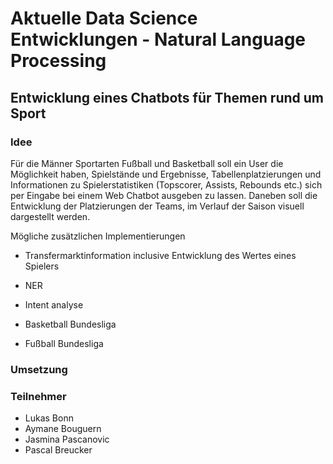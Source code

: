 # Aktuelle Data Science Entwicklungen - Natural Language Processing
## Entwicklung eines Chatbots für Themen rund um Sport

### Idee
Für die Männer Sportarten Fußball und Basketball soll ein User die Möglichkeit haben, Spielstände und Ergebnisse, Tabellenplatzierungen und Informationen zu Spielerstatistiken (Topscorer, Assists, Rebounds etc.) sich per Eingabe bei einem Web Chatbot ausgeben zu lassen. 
Daneben soll die Entwicklung der Platzierungen der Teams, im Verlauf der Saison visuell dargestellt werden.


Mögliche zusätzlichen Implementierungen
- Transfermarktinformation inclusive Entwicklung des Wertes eines Spielers


- NER
- Intent analyse
- Basketball Bundesliga
- Fußball Bundesliga

### Umsetzung


### Teilnehmer
- Lukas Bonn 
- Aymane Bouguern
- Jasmina Pascanovic
- Pascal Breucker


